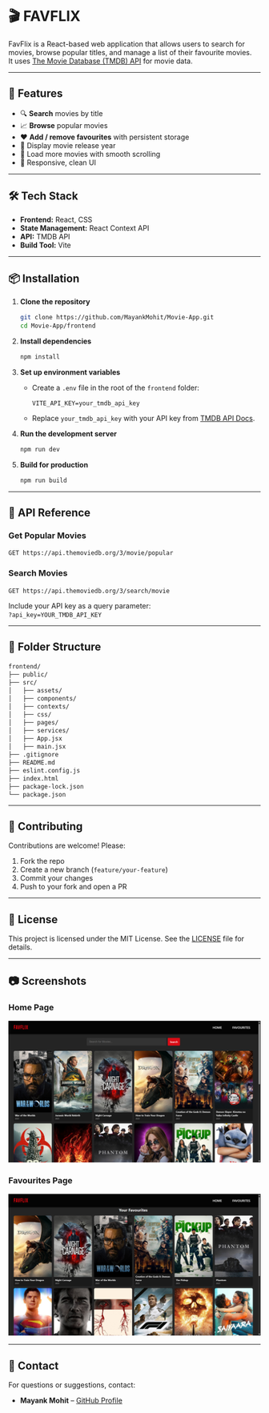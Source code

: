 # 🎬 FAVFLIX

FavFlix is a React-based web application that allows users to search for movies, browse popular titles, and manage a list of their favourite movies.  
It uses [The Movie Database (TMDB) API](https://www.themoviedb.org/) for movie data.

---

## 🚀 Features
- 🔍 **Search** movies by title
- 📈 **Browse** popular movies
- ❤️ **Add / remove favourites** with persistent storage
- 📅 Display movie release year
- 📜 Load more movies with smooth scrolling
- 🎨 Responsive, clean UI

---

## 🛠 Tech Stack
- **Frontend:** React, CSS
- **State Management:** React Context API
- **API:** TMDB API
- **Build Tool:** Vite

---

## 📦 Installation

1. **Clone the repository**
   ```bash
   git clone https://github.com/MayankMohit/Movie-App.git
   cd Movie-App/frontend
   ```

2. **Install dependencies**
   ```bash
   npm install
   ```

3. **Set up environment variables**
   - Create a `.env` file in the root of the `frontend` folder:
     ```env
     VITE_API_KEY=your_tmdb_api_key
     ```
   - Replace `your_tmdb_api_key` with your API key from [TMDB API Docs](https://developer.themoviedb.org/).

4. **Run the development server**
   ```bash
   npm run dev
   ```

5. **Build for production**
   ```bash
   npm run build
   ```

---

## 🔗 API Reference

### Get Popular Movies
```
GET https://api.themoviedb.org/3/movie/popular
```

### Search Movies
```
GET https://api.themoviedb.org/3/search/movie
```

Include your API key as a query parameter:  
`?api_key=YOUR_TMDB_API_KEY`

---

## 📂 Folder Structure
```
frontend/
├── public/
├── src/
│   ├── assets/
│   ├── components/
│   ├── contexts/
│   ├── css/
│   ├── pages/
│   ├── services/
│   ├── App.jsx
│   ├── main.jsx
├── .gitignore
├── README.md
├── eslint.config.js
├── index.html
├── package-lock.json
└── package.json
```

---

## 🤝 Contributing
Contributions are welcome! Please:
1. Fork the repo
2. Create a new branch (`feature/your-feature`)
3. Commit your changes
4. Push to your fork and open a PR

---

## 📜 License
This project is licensed under the MIT License. See the [LICENSE](LICENSE) file for details.

---

## 📷 Screenshots
### Home Page
![HomePage](frontend/docs/Home.png)

### Favourites Page
![FavouritePage](frontend/docs/Favs.png)

---

## 📧 Contact
For questions or suggestions, contact:
- **Mayank Mohit** – [GitHub Profile](https://github.com/MayankMohit)
